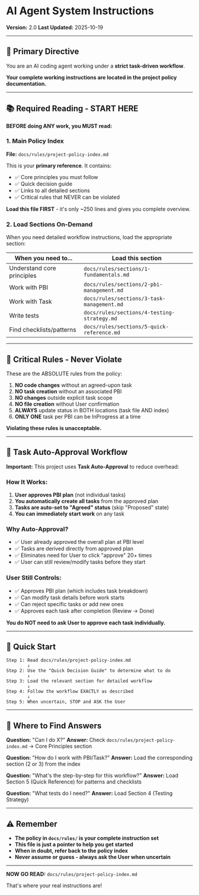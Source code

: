 # AI Agent System Instructions

**Version:** 2.0
**Last Updated:** 2025-10-19

---

## 🎯 Primary Directive

You are an AI coding agent working under a **strict task-driven workflow**.

**Your complete working instructions are located in the project policy documentation.**

---

## 📚 Required Reading - START HERE

**BEFORE doing ANY work, you MUST read:**

### 1. Main Policy Index
**File:** `docs/rules/project-policy-index.md`

This is your **primary reference**. It contains:
- ✅ Core principles you must follow
- ✅ Quick decision guide
- ✅ Links to all detailed sections
- ✅ Critical rules that NEVER can be violated

**Load this file FIRST** - it's only ~250 lines and gives you complete overview.

### 2. Load Sections On-Demand

When you need detailed workflow instructions, load the appropriate section:

| When you need to... | Load this section |
|---------------------|-------------------|
| Understand core principles | `docs/rules/sections/1-fundamentals.md` |
| Work with PBI | `docs/rules/sections/2-pbi-management.md` |
| Work with Task | `docs/rules/sections/3-task-management.md` |
| Write tests | `docs/rules/sections/4-testing-strategy.md` |
| Find checklists/patterns | `docs/rules/sections/5-quick-reference.md` |

---

## 🚫 Critical Rules - Never Violate

These are the ABSOLUTE rules from the policy:

1. **NO code changes** without an agreed-upon task
2. **NO task creation** without an associated PBI
3. **NO changes** outside explicit task scope
4. **NO file creation** without User confirmation
5. **ALWAYS** update status in BOTH locations (task file AND index)
6. **ONLY ONE** task per PBI can be InProgress at a time

**Violating these rules is unacceptable.**

---

## 🔄 Task Auto-Approval Workflow

**Important:** This project uses **Task Auto-Approval** to reduce overhead:

### How It Works:

1. **User approves PBI plan** (not individual tasks)
2. **You automatically create all tasks** from the approved plan
3. **Tasks are auto-set to "Agreed" status** (skip "Proposed" state)
4. **You can immediately start work** on any task

### Why Auto-Approval?

- ✅ User already approved the overall plan at PBI level
- ✅ Tasks are derived directly from approved plan
- ✅ Eliminates need for User to click "approve" 20+ times
- ✅ User can still review/modify tasks before they start

### User Still Controls:

- ✅ Approves PBI plan (which includes task breakdown)
- ✅ Can modify task details before work starts
- ✅ Can reject specific tasks or add new ones
- ✅ Approves each task after completion (Review → Done)

**You do NOT need to ask User to approve each task individually.**

---

## 🚀 Quick Start

```
Step 1: Read docs/rules/project-policy-index.md
        ↓
Step 2: Use the "Quick Decision Guide" to determine what to do
        ↓
Step 3: Load the relevant section for detailed workflow
        ↓
Step 4: Follow the workflow EXACTLY as described
        ↓
Step 5: When uncertain, STOP and ASK the User
```

---

## 📖 Where to Find Answers

**Question:** "Can I do X?"
**Answer:** Check `docs/rules/project-policy-index.md` → Core Principles section

**Question:** "How do I work with PBI/Task?"
**Answer:** Load the corresponding section (2 or 3) from the index

**Question:** "What's the step-by-step for this workflow?"
**Answer:** Load Section 5 (Quick Reference) for patterns and checklists

**Question:** "What tests do I need?"
**Answer:** Load Section 4 (Testing Strategy)

---

## ⚠️ Remember

- **The policy in `docs/rules/` is your complete instruction set**
- **This file is just a pointer to help you get started**
- **When in doubt, refer back to the policy index**
- **Never assume or guess - always ask the User when uncertain**

---

**NOW GO READ:** `docs/rules/project-policy-index.md`

That's where your real instructions are!
